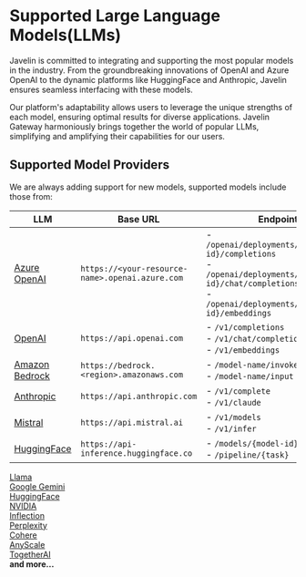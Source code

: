 # Supported Large Language Models(LLMs)

Javelin is committed to integrating and supporting the most popular models in the industry. From the groundbreaking innovations of OpenAI and Azure OpenAI to the dynamic platforms like HuggingFace and Anthropic, Javelin ensures seamless interfacing with these models. 

Our platform's adaptability allows users to leverage the unique strengths of each model, ensuring optimal results for diverse applications. Javelin Gateway harmoniously brings together the world of popular LLMs, simplifying and amplifying their capabilities for our users.

## Supported Model Providers  
We are always adding support for new models, supported models include those from:  

| LLM                | Base URL                                 | Endpoints                               | API keys                  |
|--------------------|------------------------------------------|--------------------------------------|-------------------------|
| [Azure OpenAI](https://learn.microsoft.com/en-us/azure/ai-services/openai/concepts/models)  | `https://<your-resource-name>.openai.azure.com` | - `/openai/deployments/{deployment-id}/completions`<br/>- `/openai/deployments/{deployment-id}/chat/completions`<br/>- `/openai/deployments/{deployment-id}/embeddings` |    https://portal.azure.com/                     |
| [OpenAI](https://platform.openai.com/docs/models)             | `https://api.openai.com`                         | - `/v1/completions`<br/>- `/v1/chat/completions`<br/>- `/v1/embeddings`<br/> |       https://platform.openai.com/api-keys                  |
| [Amazon Bedrock](https://aws.amazon.com/bedrock)              | `https://bedrock.<region>.amazonaws.com`            | - `/model-name/invoke`<br/>- `/model-name/input` |                         |
| [Anthropic](https://docs.anthropic.com/claude/docs/models-overview)   | `https://api.anthropic.com`                         | - `/v1/complete`<br/>- `/v1/claude` |     https://console.anthropic.com/dashboard                    |
| [Mistral](https://docs.mistral.ai/guides/model-selection/)    | `https://api.mistral.ai`                            | - `/v1/models`<br/>- `/v1/infer` |                         |
| [HuggingFace](https://huggingface.co/models)                  | `https://api-inference.huggingface.co`              | - `/models/{model-id}`<br/>- `/pipeline/{task}` |                         |



[Llama](https://llama.meta.com/)  
[Google Gemini](https://ai.google.dev/models)  
[HuggingFace](https://huggingface.co/models)  
[NVIDIA](https://build.nvidia.com/explore/discover)  
[Inflection](https://inflection.ai/inflection-2-5)  
[Perplexity](https://docs.perplexity.ai/docs/model-cards)  
[Cohere](https://cohere.com/)       
[AnyScale](https://www.anyscale.com/endpoints)     
[TogetherAI](https://www.together.ai/)       
**and more...**

